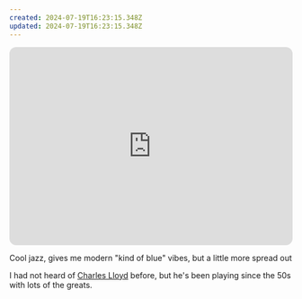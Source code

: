 ```yaml
---
created: 2024-07-19T16:23:15.348Z
updated: 2024-07-19T16:23:15.348Z
---
```

<iframe style="border-radius:12px" src="https://open.spotify.com/embed/album/2OGx1jpcmEF8vJoTaEyAh9?utm_source=generator" width="100%" height="352" frameBorder="0" allowfullscreen="" allow="autoplay; clipboard-write; encrypted-media; fullscreen; picture-in-picture" loading="lazy"></iframe>

Cool jazz, gives me modern "kind of blue" vibes, but a little more spread out

I had not heard of [Charles Lloyd](https://en.wikipedia.org/wiki/Charles_Lloyd_(jazz_musician)) before, but he's been playing since the 50s with lots of the greats.